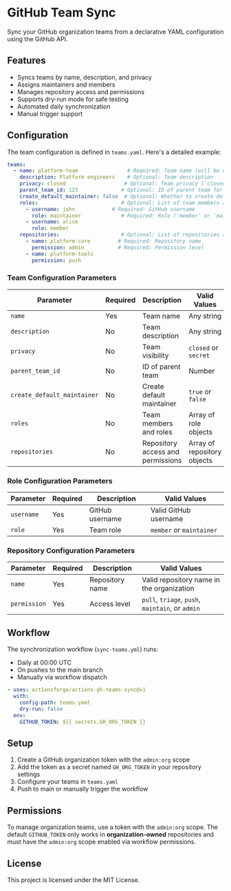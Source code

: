 # GitHub Team Sync

Sync your GitHub organization teams from a declarative YAML configuration using the GitHub API.

## Features

- Syncs teams by name, description, and privacy
- Assigns maintainers and members
- Manages repository access and permissions
- Supports dry-run mode for safe testing
- Automated daily synchronization
- Manual trigger support

## Configuration

The team configuration is defined in `teams.yaml`. Here's a detailed example:

```yaml
teams:
  - name: platform-team                # Required: Team name (will be converted to slug)
    description: Platform engineers    # Optional: Team description
    privacy: closed                   # Optional: Team privacy ('closed' or 'secret', defaults to 'closed')
    parent_team_id: 123              # Optional: ID of parent team for nested teams
    create_default_maintainer: false  # Optional: Whether to create default maintainer (defaults to false)
    roles:                           # Optional: List of team members and their roles
      - username: john            # Required: GitHub username
        role: maintainer             # Required: Role ('member' or 'maintainer')
      - username: alice
        role: member
    repositories:                    # Optional: List of repositories and their permissions
      - name: platform-core         # Required: Repository name
        permission: admin           # Required: Permission level
      - name: platform-tools
        permission: push
```

### Team Configuration Parameters

| Parameter | Required | Description | Valid Values | Default |
|-----------|----------|-------------|--------------|---------|
| `name` | Yes | Team name | Any string | - |
| `description` | No | Team description | Any string | - |
| `privacy` | No | Team visibility | `closed` or `secret` | `closed` |
| `parent_team_id` | No | ID of parent team | Number | - |
| `create_default_maintainer` | No | Create default maintainer | `true` or `false` | `false` |
| `roles` | No | Team members and roles | Array of role objects | - |
| `repositories` | No | Repository access and permissions | Array of repository objects | - |

### Role Configuration Parameters

| Parameter | Required | Description | Valid Values |
|-----------|----------|-------------|--------------|
| `username` | Yes | GitHub username | Valid GitHub username |
| `role` | Yes | Team role | `member` or `maintainer` |

### Repository Configuration Parameters

| Parameter | Required | Description | Valid Values |
|-----------|----------|-------------|--------------|
| `name` | Yes | Repository name | Valid repository name in the organization |
| `permission` | Yes | Access level | `pull`, `triage`, `push`, `maintain`, or `admin` |

## Workflow

The synchronization workflow (`sync-teams.yml`) runs:

- Daily at 00:00 UTC
- On pushes to the main branch
- Manually via workflow dispatch

```yaml
- uses: actionsforge/actions-gh-teams-sync@v1
  with:
    config-path: teams.yaml
    dry-run: false
  env:
    GITHUB_TOKEN: ${{ secrets.GH_ORG_TOKEN }}
```

## Setup

1. Create a GitHub organization token with the `admin:org` scope
2. Add the token as a secret named `GH_ORG_TOKEN` in your repository settings
3. Configure your teams in `teams.yaml`
4. Push to main or manually trigger the workflow

## Permissions

To manage organization teams, use a token with the `admin:org` scope.
The default `GITHUB_TOKEN` only works in **organization-owned** repositories and must have the `admin:org` scope enabled via workflow permissions.

## License

This project is licensed under the MIT License.
